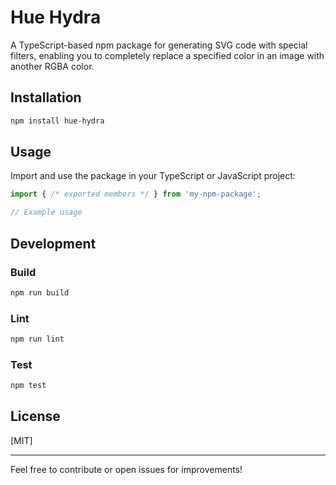 # Hue Hydra

A TypeScript-based npm package for generating SVG code with special filters, enabling you to completely replace a specified color in an image with another RGBA color.

## Installation

```bash
npm install hue-hydra
```

## Usage

Import and use the package in your TypeScript or JavaScript project:

```typescript
import { /* exported members */ } from 'my-npm-package';

// Example usage
```

## Development

### Build

```bash
npm run build
```

### Lint

```bash
npm run lint
```

### Test

```bash
npm test
```

## License

[MIT]

---

Feel free to contribute or open issues for improvements!